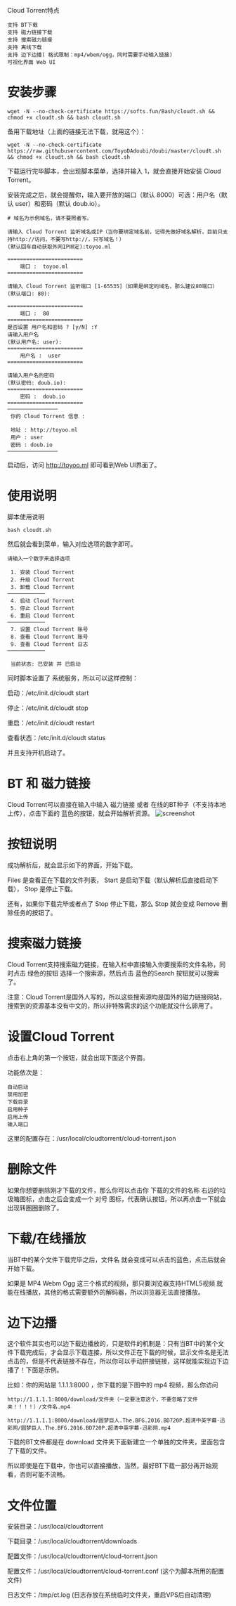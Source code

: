 Cloud Torrent特点

    支持 BT下载
    支持 磁力链接下载
    支持 搜索磁力链接
    支持 离线下载
    支持 边下边播( 格式限制：mp4/wbem/ogg，同时需要手动输入链接)
    可视化界面 Web UI

# 安装步骤

    wget -N --no-check-certificate https://softs.fun/Bash/cloudt.sh && chmod +x cloudt.sh && bash cloudt.sh

备用下载地址（上面的链接无法下载，就用这个）：

    wget -N --no-check-certificate https://raw.githubusercontent.com/ToyoDAdoubi/doubi/master/cloudt.sh && chmod +x cloudt.sh && bash cloudt.sh

下载运行完毕脚本，会出现脚本菜单，选择并输入 1，就会直接开始安装 Cloud Torrent。

安装完成之后，就会提醒你，输入要开放的端口（默认 8000）可选：用户名（默认 user）和密码（默认 doub.io）。

    # 域名为示例域名，请不要照者写。
     
    请输入 Cloud Torrent 监听域名或IP（当你要绑定域名前，记得先做好域名解析，目前只支持http://访问，不要写http://，只写域名！）
    (默认回车自动获取外网IP绑定):toyoo.ml
     
    ========================
    	端口 :  toyoo.ml 
    ========================
     
    请输入 Cloud Torrent 监听端口 [1-65535]（如果是绑定的域名，那么建议80端口）
    (默认端口: 80):
     
    ========================
    	端口 :  80
    ========================
    是否设置 用户名和密码 ? [y/N] :Y
    请输入用户名
    (默认用户名: user):
    ========================
    	用户名 :  user 
    ========================
     
    请输入用户名的密码
    (默认密码: doub.io):
    ========================
    	密码 :  doub.io
    ========================
    ————————————————
     你的 Cloud Torrent 信息 :
     
     地址 : http://toyoo.ml
     用户 : user
     密码 : doub.io
    ————————————————

启动后，访问 http://toyoo.ml 即可看到Web UI界面了。

# 使用说明
脚本使用说明

    bash cloudt.sh

然后就会看到菜单，输入对应选项的数字即可。

    请输入一个数字来选择选项
     
     1. 安装 Cloud Torrent
     2. 升级 Cloud Torrent
     3. 卸载 Cloud Torrent
    ————————————
     4. 启动 Cloud Torrent
     5. 停止 Cloud Torrent
     6. 重启 Cloud Torrent
    ————————————
     7. 设置 Cloud Torrent 账号
     8. 查看 Cloud Torrent 账号
     9. 查看 Cloud Torrent 日志
    ————————————
     
     当前状态: 已安装 并 已启动

同时脚本设置了 系统服务，所以可以这样控制：

启动：/etc/init.d/cloudt start

停止：/etc/init.d/cloudt stop

重启：/etc/init.d/cloudt restart

查看状态：/etc/init.d/cloudt status

并且支持开机启动了。

# BT 和 磁力链接

Cloud Torrent可以直接在输入中输入 磁力链接 或者 在线的BT种子（不支持本地上传），点击下面的 蓝色的按钮，就会开始解析资源。
<img src="https://user-images.githubusercontent.com/633843/32198822-e59a0fc4-be1d-11e7-9b92-03ce17ba05ba.png" alt="screenshot"/>

# 按钮说明

成功解析后，就会显示如下的界面，开始下载。

Files 是查看正在下载的文件列表， Start 是启动下载（默认解析后直接启动下载）， Stop 是停止下载。

还有，如果你下载完毕或者点了 Stop 停止下载，那么 Stop 就会变成 Remove 删除任务的按钮了。

# 搜索磁力链接

Cloud Torrent支持搜索磁力链接，在输入栏中直接输入你要搜索的文件名称，同时点击 绿色的按钮 选择一个搜索源，然后点击 蓝色的Search 按钮就可以搜索了。

注意：Cloud Torrent是国外人写的，所以这些搜索源均是国外的磁力链接网站，搜索到的资源基本没有中文的，所以非特殊需求的这个功能就没什么卵用了。

# 设置Cloud Torrent

点击右上角的第一个按钮，就会出现下面这个界面。

功能依次是：

    自动启动
    禁用加密
    下载目录
    启用种子
    启用上传
    输入端口

这里的配置存在：/usr/local/cloudtorrent/cloud-torrent.json

# 删除文件

如果你想要删除刚才下载的文件，那么你可以点击你 下载的文件的名称 右边的垃圾箱图标，点击之后会变成一个 对号 图标，代表确认按钮，所以再点击一下就会出现转圈圈删除了。

# 下载/在线播放

当BT中的某个文件下载完毕之后，文件名 就会变成可以点击的蓝色，点击后就会开始下载。

如果是 MP4 Webm Ogg 这三个格式的视频，那只要浏览器支持HTML5视频 就能在线播放，其他的格式需要额外的解码器，所以浏览器无法直接播放。

# 边下边播

这个软件其实也可以边下载边播放的，只是软件的机制是：只有当BT中的某个文件下载完成后，才会显示下载连接，所以文件正在下载的时候，显示文件名是无法点击的，但是不代表链接不存在，所以你可以手动拼接链接，这样就能实现边下边播了！下面是示例。

比如：你的网站是 1.1.1.1:8000 ，你下载的是下图中的 mp4 视频，那么你访问

    http://1.1.1.1:8000/download/文件夹（一定要注意这个，不要忽略了文件夹！！！！）/文件名.mp4

    http://1.1.1.1:8000/download/圆梦巨人.The.BFG.2016.BD720P.超清中英字幕-迅影网/圆梦巨人.The.BFG.2016.BD720P.超清中英字幕-迅影网.mp4

下载的BT文件都是在 download 文件夹下面新建立一个单独的文件夹，里面包含了下载的文件。

所以即使是在下载中，你也可以直接播放，当然，最好BT下载一部分再开始观看，否则可能不流畅。

# 文件位置

安装目录：/usr/local/cloudtorrent

下载目录：/usr/local/cloudtorrent/downloads

配置文件：/usr/local/cloudtorrent/cloud-torrent.json

配置文件：/usr/local/cloudtorrent/cloud-torrent.conf (这个为脚本所用的配置文件)

日志文件：/tmp/ct.log (日志存放在系统临时文件夹，重启VPS后自动清理)
